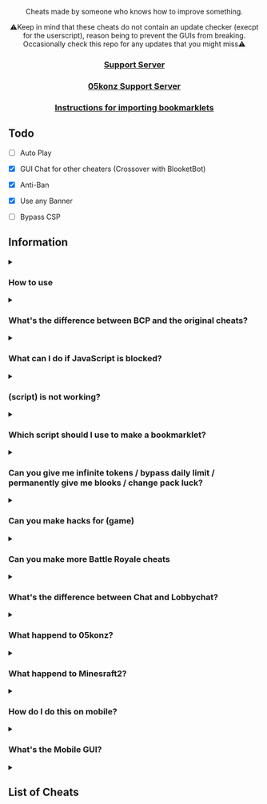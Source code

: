 <p align="center">Cheats made by someone who knows how to improve something.</p>
<p align="center">⚠️Keep in mind that these cheats do not contain an update checker (execpt for the userscript), reason being to prevent the GUIs from breaking. Occasionally check this repo for any updates that you might miss⚠️</p>
<h3 align="center"><a href="https://discord.gg/SAHpM8hd">Support Server</a></h2>
<h3 align="center"><a href="https://discord.gg/jHjGrrdXP6">05konz Support Server</a></h2>
<h3 align="center"><a href="https://gitlab.com/blooket/blooket-cheats/-/blob/main/tutorial/readme.md">Instructions for importing bookmarklets</a></h2>

## Todo

- [ ] Auto Play
- [x] GUI Chat for other cheaters (Crossover with BlooketBot)
- [x] Anti-Ban
- [x] Use any Banner
- [ ] Bypass CSP


## Information

<details><summary><h3>How to use</h3></summary>

There are 3 good methods to using these scripts:
1. Importing one of the Bookmarklets.html files using [these instructions](https://gitlab.com/blooket/blooket-cheats/-/tree/main/tutorial?ref_type=heads)
2. Going to the [GitHub pages site](https://githubman6996.github.io/05konz-blooket-site/), choosing a gamemode, then dragging a cheat to your bookmarks bar or clicking one to copy the script
3. Copying a script and running it in the inspect element console
</details>

<details><summary><h3>What's the difference between BCP and the original cheats?</h3></summary>

New and fixed features are in BCP to give you a better experience and an advantage to people who have the orignal gui. Making this better.
</details>

<details><summary><h3>What can I do if JavaScript is blocked?</h3></summary>

We don't actually know what to do about this or how to fix it, sorry.
</details>

<details><summary><h3>(script) is not working?</h3></summary>

Make sure you're running it properly (see [How to use](https://gitlab.com/blooket/blooket-cheats/-/tree/main/tutorial?ref_type=heads)), if it still doesn't work and other cheats do, then [make an issue](https://github.com/DannyDan0167/Blooket-Cheats-Plus)
</details>

<details><summary><h3>Which script should I use to make a bookmarklet?</h3></summary>

You should use the scripts ending in ".min.js", as using the others will have errors due to formatting.
</details>

<details><summary><h3>Can you give me infinite tokens / bypass daily limit / permanently give me blooks / change pack luck?</h3></summary>

No, these are things we would've already done if they were possible, they're managed on the backend of Blooket so we can't modify them
</details>


<details><summary><h3>Can you make hacks for (game)</h3></summary>

I already have gimkit and kahoot hacks listed on my profile.
</details>

<details><summary><h3>Can you make more Battle Royale cheats</h3></summary>

Battle Royale is a gamemode that works almost entirely on the host's end. The only thing we have control over is answering questions.
</details>

<details><summary><h3>What's the difference between Chat and Lobbychat?</h3></summary>

Chat is an online chat that you can talk and send images to anyone, even if they're not on the same game. Lobbychat can chat with anyone if they're in the same game as you. You can talk to BlooketBot users with Lobbychat as well. Aside from chatting Lobbychat can also execute commands. Here is a list:

set gold: /setstate gold:val
set crypto /setstate crypto:val
list all values to set: /dumpstate
freeze frenzy scoreboard: /setval f/t t
crash gold: /setval g/t t
crash crypto: /setval cr/t t
crash dino: /setval f/t t
crash pirate: /setval d/t t
freeze gold scoreboard: /setval tat/t t
crash defense2(may take a few tries): /setval d/t t
crash monster brawl: /setval xp/t t
set gold to inf: /setval g Infinity
just do /help for the rest
Run while in lobby or in game, not before, not on nickname screen, INGAME!
</details>

<details><summary><h3>What happend to 05konz?</h3></summary>

05konz's github was suspended but the original cheats still be found on <a href="https://gitlab.com/blooket/blooket-cheats/">Gitlab</a>
</details>

<details><summary><h3>What happend to Minesraft2?</h3></summary>

Minesraft2 was sent a cease and desist from Blooket, and 05konz offered to take over since he wouldn't be able to.
</details>

<details><summary><h3>How do I do this on mobile?</h3></summary>

These scripts aren't made for mobile, so we don't really know how to get them to work on it.
</details>

<details><summary><h3>What's the Mobile GUI?</h3></summary>

The mobile GUI is the first GUI Minesraft2 ever made. Some people said it worked on mobile and it's a lot neater for mobile use apparently so we just called it that.
</details>


<details><summary><h2>List of Cheats</h2></summary>

* [GUI](GUI/Gui.js)
* [Mobile GUI](MobileGUI/mobileGui.js)
### Monster Brawl Fixed by <a href="https://github.com/cryptodude3">Cryptodude3</a> aka Ducklife3141
* Double Enemy XP
* Half Enemy Speed
* Instant Kill
* Invincibility
* Kill Enemies
* Magnet
* Max Current Abilities
* Next Level
* Remove Obstacles
* Reset Health
* Set XP
* Set Level
### Cafe
* Max Items
* Remove Customers
* Reset Abilities
* Set Cash
* Stock Food
### Crypto Hack
* Always Triple
* Always Hack
* Auto Guess
* Choice ESP
* Password ESP
* Remove Hack
* Set Crypto
* Set Password
* Crash Password Added By <a href="https://github.com/cryptodude3">Cryptodude3</a> aka Ducklife3141
* Steal Players Crypto
### Deceptive Dinos
* Auto Choose
* Rock ESP
* Set Fossils
* Set Multiplier
* Stop Cheating
### Tower of Doom
* Fill Deck
* Max Cards
* Max Health
* Max Stats
* Min Enemy
* Set Coins
### Factory
* Choose Blook
* Free Upgrades
* Max Blooks
* Remove Glitches
* Send Glitch
* Set All Mega Bot
* Set Cash
### Fishing Frenzy
* Frenzy
* Remove Distraction
* Send Distraction
* Set Lure
* Set Weight
### Flappy Blook
* Set Score
* Toggle Ghost
### Global
* Auto Answer
* Change Blook Ingame
* Every Answer Correct
* Flood Game Fixed by <a href="https://github.com/cryptodude3">Cryptodude3</a> aka Ducklife3141
* Get Daily Rewards
* Highlight Answers
* Host Any Gamemode
* Remove Name Limit
* Remove Random Name
* Sell Cheap Duplicates
* Sell Duplicate Blooks
* Simulate Pack
* Simulate Unlock
* Spam Buy Blooks
* Subtle Highlight Answers
* Use Any Blook Fixed by <a href="https://github.com/cryptodude3">Cryptodude3</a> aka Ducklife3141
* Use Any Banner By <a href="https://github.com/cryptodude3">Cryptodude3</a> aka Ducklife3141
* Crash Game By <a href="https://github.com/cryptodude3">Cryptodude3</a> aka Ducklife3141
* Chat By <a href="https://github.com/yeahbread/Ego-Menu-Bookmarklets">Ego Menu</a>
* Lobbychat By <a href="https://github.com/cryptodude3">Cryptodude3</a> aka Ducklife3141
* Freeze Leaderboard By <a href="https://github.com/cryptodude3">Cryptodude3</a> aka Ducklife3141
* Pin Guesser By <a href="https://github.com/cryptodude3">Cryptodude3</a> aka Ducklife3141
* Bypass Filter By <a href="https://github.com/cryptodude3">Cryptodude3</a> aka Ducklife3141
* Use Banner IDs By <a href="https://github.com/cryptodude3">Cryptodude3</a> aka Ducklife3141
#### Intervals
* Auto Answer
* Highlight Answers
* Percent Auto Answer
* Subtle Highlight Answers
### Gold Quest
* Always Triple
* Auto Choose
* Chest ESP
* Remove lose 25%-50%
* Reset All Gold
* Reset Players Gold
* Set Gold
* Swap Gold
### Crazy Kingdom
* Choice ESP
* Choice ESP Loop
* Disable Toucan
* Max Stats
* Set Guests
* Skip Guest
### Racing
* Instant Win
### Battle Royale
* Auto Answer
#### Intervals
* Auto Answer
### Blook Rush
* Set Blooks
* Set Defense
### Tower Defense
* Earthquake
* Max Towers
* Remove Ducks
* Remove Enemies
* Remove Obsticles
* Set Damage
* Set Round
* Set Tokens
### Tower Defense 2
* Max Towers
* Remove Enemies
* Set Coins
* Set Health
* Set Round
### Pirate's Voyage
* Max Levels
* Set Doubloons
* Start Heist
* Swap Doubloons
* Take Doubloons
### Santa's Workshop
* Remove Distractions
* Send Distraction
* Set Toys
* Set Toys Per Question
* Swap Toys
</details>
